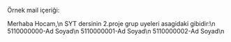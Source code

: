 Örnek mail içeriği:

Merhaba Hocam,\n
SYT dersinin 2.proje grup uyeleri asagidaki gibidir:\n
5110000000-Ad Soyad\n
5110000001-Ad Soyad\n
5110000002-Ad Soyad\n
